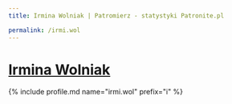 ```yaml
---
title: Irmina Wolniak | Patromierz - statystyki Patronite.pl

permalink: /irmi.wol
---
```


# [Irmina Wolniak](https://patronite.pl/irmi.wol)

{% include profile.md name="irmi.wol" prefix="i" %}
